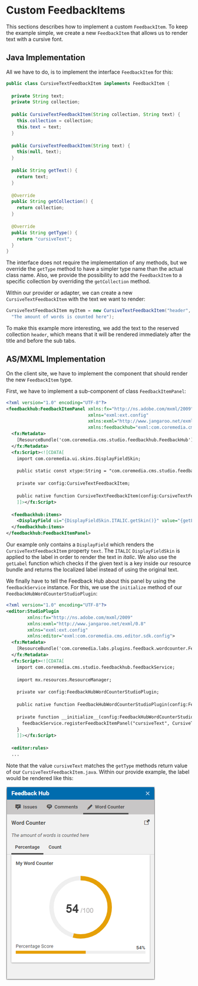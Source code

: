 # Custom FeedbackItems

This sections describes how to implement a custom `FeedbackItem`.
To keep the example simple, we create a new `FeedbackItem` that allows us 
to render text with a cursive font.

## Java Implementation

All we have to do, is to implement the interface `FeedbackItem` for this:

```java
public class CursiveTextFeedbackItem implements FeedbackItem {

  private String text;
  private String collection;

  public CursiveTextFeedbackItem(String collection, String text) {
    this.collection = collection;
    this.text = text;
  }
  
  public CursiveTextFeedbackItem(String text) {
    this(null, text);
  }

  public String getText() {
    return text;
  }

  @Override
  public String getCollection() {
    return collection;
  }

  @Override
  public String getType() {
    return "cursiveText";
  }
}
```

The interface does not require the implementation of any methods, but we
override the `getType` method to have a simpler type name than the actual class name.
Also, we provide the possibility to add the `FeedbackItem` to a specific collection
by overriding the `getCollection` method.

Within our provider or adapter, we can create a new `CursiveTextFeedbackItem` 
with the text we want to render:

```java
CursiveTextFeedbackItem myItem = new CursiveTextFeedbackItem("header", 
  "The amount of words is counted here");
```

To make this example more interesting, we add the text to the reserved collection `header`, 
which means that it will be rendered immediately after the title and before the sub tabs.

## AS/MXML Implementation

On the client site, we have to implement the component that should render
the new `FeedbackItem` type.

First, we have to implement a sub-component of class `FeedbackItemPanel`:

```xml
<?xml version="1.0" encoding="UTF-8"?>
<feedbackhub:FeedbackItemPanel xmlns:fx="http://ns.adobe.com/mxml/2009"
                               xmlns="exml:ext.config"
                               xmlns:exml="http://www.jangaroo.net/exml/0.8"
                               xmlns:feedbackhub="exml:com.coremedia.cms.studio.feedbackhub.config">
  <fx:Metadata>
    [ResourceBundle('com.coremedia.cms.studio.feedbackhub.FeedbackHub')]
  </fx:Metadata>
  <fx:Script><![CDATA[
    import com.coremedia.ui.skins.DisplayFieldSkin;

    public static const xtype:String = "com.coremedia.cms.studio.feedbackhub.config.cursiveTextFeedbackItem";

    private var config:CursiveTextFeedbackItem;

    public native function CursiveTextFeedbackItem(config:CursiveTextFeedbackItem = null);
    ]]></fx:Script>

  <feedbackhub:items>
    <DisplayField ui="{DisplayFieldSkin.ITALIC.getSkin()}" value="{getLabel(config.feedbackItem['text'])}" />
  </feedbackhub:items>
</feedbackhub:FeedbackItemPanel>
```

Our example only contains a `DisplayField` which renders the `CursiveTextFeedbackItem` property `text`.
The `ITALIC` `DisplayFieldSkin` is applied to the label in order to render the text in _italic_.
We also use the `getLabel` function which checks if the given text is a key inside our resource bundle
and returns the localized label instead of using the original text.

We finally have to tell the Feedback Hub about this panel by using the `feedbackService` instance.
For this, we use the `initialize` method of our `FeedbackHubWordCounterStudioPlugin`:

```xml
<?xml version="1.0" encoding="UTF-8"?>
<editor:StudioPlugin
        xmlns:fx="http://ns.adobe.com/mxml/2009"
        xmlns:exml="http://www.jangaroo.net/exml/0.8"
        xmlns="exml:ext.config"
        xmlns:editor="exml:com.coremedia.cms.editor.sdk.config">
  <fx:Metadata>
    [ResourceBundle('com.coremedia.labs.plugins.feedback.wordcounter.FeedbackHubWordCounterStudioPlugin')]
  </fx:Metadata>
  <fx:Script><![CDATA[
    import com.coremedia.cms.studio.feedbackhub.feedbackService;

    import mx.resources.ResourceManager;

    private var config:FeedbackHubWordCounterStudioPlugin;

    public native function FeedbackHubWordCounterStudioPlugin(config:FeedbackHubWordCounterStudioPlugin = null);

    private function __initialize__(config:FeedbackHubWordCounterStudioPlugin):void {
      feedbackService.registerFeedbackItemPanel("cursiveText", CursiveTextFeedbackItem({}));
    }
    ]]></fx:Script>

  <editor:rules>
  ...
```

Note that the value `cursiveText` matches the `getType` methods return value of
our `CursiveTextFeedbackItem.java`. Within our provide example, the label 
would be rendered like this:


![Custom FeedbackItem](images/custom_feedbackitem.png "Custom FeedbackItem")

